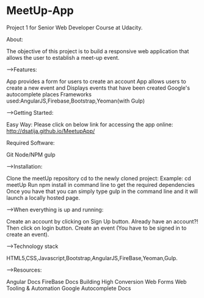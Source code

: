 # MeetUp-App
Project 1 for Senior Web Developer Course at Udacity.

About:

The objective of this project is to build a responsive web application that allows the user to establish a meet-up event.

-->Features:

App provides a form for users to create an account
App allows users to create a new event and 
Displays events that have been created
Google's autocomplete places
Frameworks used:AngularJS,Firebase,Bootstrap,Yeoman(with Gulp)

-->Getting Started:

Easy Way:
Please click on below link for accessing the app online:
http://dsatija.github.io/MeetupApp/

Required Software:

Git
Node/NPM
gulp

-->Installation:

Clone the meetUp repository
cd to the newly cloned project: Example: cd meetUp
Run npm install in command line to get the required dependencies
Once you have that you can simply type gulp in the command line and it will launch a locally hosted page.

-->When everything is up and running:

Create an account by clicking on Sign Up button.
Already have an account?! Then click on login button.
Create an event (You have to be signed in to create an event).

-->Technology stack

HTML5,CSS,Javascript,Bootstrap,AngularJS,FireBase,Yeoman,Gulp.

-->Resources:

Angular Docs
FireBase Docs
Building High Conversion Web Forms
Web Tooling & Automation
Google Autocomplete Docs
